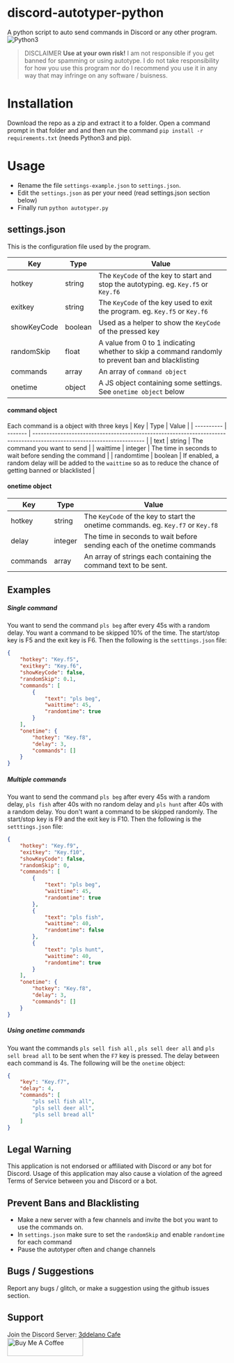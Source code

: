 
# discord-autotyper-python
A python script to auto send commands in Discord or any other program.
<br>
<img alt="Python3" src="https://img.shields.io/badge/-Python3-3776AB?style=flat-square&logo=Python&logoColor=white" />
>DISCLAIMER
**Use at your own risk!** I am not responsible if you get banned for spamming or using autotype. I do not take responsibility for how you use this program nor do I recommend you use it in any way that may infringe on any software / buisness.

# Installation
Download the repo as a zip and extract it to a folder. Open a command prompt in that folder and and then run the command `pip install -r requirements.txt`  (needs Python3 and pip).

# Usage
- Rename the file `settings-example.json` to `settings.json`.
- Edit the `settings.json` as per your need (read settings.json section below)
- Finally run `python autotyper.py`



## settings.json
This is the configuration file used by the program.

| Key         | Type    | Value                                                                                             |
| ----------- | ------- | ------------------------------------------------------------------------------------------------- |
| hotkey      | string  | The `KeyCode` of the key to start and stop the autotyping. eg. `Key.f5` or `Key.f6`               |
| exitkey     | string  | The `KeyCode` of the key used to exit the program. eg. `Key.f5` or `Key.f6`                       |
| showKeyCode | boolean | Used as a helper to show the `KeyCode` of the pressed key                                         |
| randomSkip  | float   | A value from 0 to 1 indicating whether to skip a command randomly to prevent ban and blacklisting |
| commands    | array   | An array of `command object`                                                                      |
| onetime     | object  | A JS object containing some settings. See `onetime object` below                                  |

#### command object
Each command is a object with three keys
| Key        | Type    | Value                                                                                                                  |
| ---------- | ------- | ---------------------------------------------------------------------------------------------------------------------- |
| text       | string  | The command you want to send                                                                                           |
| waittime   | integer | The time in seconds to wait before sending the command                                                                 |
| randomtime | boolean | If enabled, a random delay will be added to the `waittime` so as to reduce the chance of getting banned or blacklisted |

#### onetime object
| Key      | Type    | Value                                                                            |
| -------- | ------- | -------------------------------------------------------------------------------- |
| hotkey   | string  | The `KeyCode` of the key to start the onetime commands. eg. `Key.f7` or `Key.f8` |
| delay    | integer | The time in seconds to wait before sending each of the onetime commands          |
| commands | array   | An array of strings each containing the command text to be sent.                 |

## Examples
##### Single command
You want to send the command `pls beg` after every 45s with a random delay. You want a command to be skipped 10% of the time. The start/stop key is F5 and the exit key is F6. Then the following is the `setttings.json` file:
```json
{
    "hotkey": "Key.f5",
    "exitkey": "Key.f6",
    "showKeyCode": false,
    "randomSkip": 0.1,
    "commands": [
        {
            "text": "pls beg",
            "waittime": 45,
            "randomtime": true
        }
    ],
    "onetime": {
        "hotkey": "Key.f8",
        "delay": 3,
        "commands": []
    }
}
```
##### Multiple commands
You want to send the command `pls beg` after every 45s with a random delay, `pls fish` after 40s with no random delay and `pls hunt` after 40s with a random delay. You don't want a command to be skipped randomly. The start/stop key is F9 and the exit key is F10. Then the following is the `setttings.json` file:
```json
{
    "hotkey": "Key.f9",
    "exitkey": "Key.f10",
    "showKeyCode": false,
    "randomSkip": 0,
    "commands": [
        {
            "text": "pls beg",
            "waittime": 45,
            "randomtime": true
        },
        {
            "text": "pls fish",
            "waittime": 40,
            "randomtime": false
        },
        {
            "text": "pls hunt",
            "waittime": 40,
            "randomtime": true
        }
    ],
    "onetime": {
        "hotkey": "Key.f8",
        "delay": 3,
        "commands": []
    }
}
```
##### Using onetime commands
You want the commands `pls sell fish all` , `pls sell deer all` and `pls sell bread all` to be sent when the `F7` key is pressed. The delay between each command is 4s.
The following will be the `onetime` object:
```json
{
    "key": "Key.f7",
    "delay": 4,
    "commands": [
        "pls sell fish all",
        "pls sell deer all",
        "pls sell bread all"
    ]
}
```
## Legal Warning
This application is not endorsed or affiliated with Discord or any bot for Discord. Usage of this application may also cause a violation of the agreed Terms of Service between you and Discord or a bot.

## Prevent Bans and Blacklisting
- Make a new server with a few channels and invite the bot you want to use the commands on.
- In `settings.json` make sure to set the `randomSkip` and enable `randomtime` for each command
- Pause the autotyper often and change channels

## Bugs / Suggestions
Report any bugs / glitch, or make a suggestion using the github issues section.

## Support
Join the Discord Server: [3ddelano Cafe](https://discord.gg/FZY9TqW)
<br>
<a href="https://www.buymeacoffee.com/3ddelano" target="_blank"><img height="41" width="174" src="https://cdn.buymeacoffee.com/buttons/v2/default-red.png" alt="Buy Me A Coffee" width="150" ></a>
